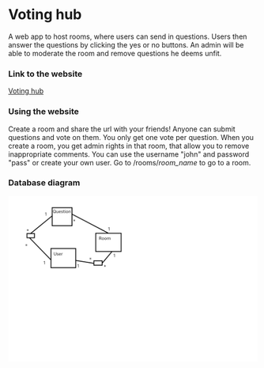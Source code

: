 # Voting hub

A web app to host rooms, where users can send in questions. Users then answer the questions by clicking the yes or no buttons. An admin will be able to moderate the room and remove questions he deems unfit.
### Link to the website

[Voting hub](https://tsoha-votinghub.herokuapp.com/)

### Using the website
Create a room and share the url with your friends! Anyone can submit questions and vote on them. You only get one vote per question. When you create a room, you get admin rights in that room, that allow you to remove inappropriate comments. You can use the username "john" and password "pass" or create your own user. Go to /rooms/*room_name* to go to a room.

### Database diagram

![Database diagram](https://raw.githubusercontent.com/eerorant/voting-hub/master/documentation/diagram.png)

